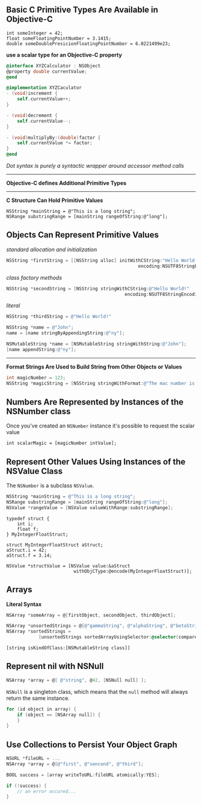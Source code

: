 Basic C Primitive Types Are Available in Objective-C
---

```
int someInteger = 42;
float someFloatingPointNumber = 3.1415;
double someDoublePresicionFloatingPointNumber = 6.0221499e23;
```

**use a scalar type for an Objective-C property**

```objective-c
@interface XYZCalculator : NSObject
@property double currentValue;
@end
```

```objective-c
@implementation XYZCaculator
- (void)increment {
    self.currentValue++;
}

- (void)decrement {
    self.currentValue--;
}

- (void)multiplyBy:(double)factor {
    self.currentValue *= factor;
}
@end
```
*Dot syntax is purely a syntactic wrapper around accessor method calls*

---

**Objective-C defines Additional Primitive Types**

---

**C Structure Can Hold Primitive Values**

```
NSString *mainString = @"This is a long string";
NSRange substringRange = [mainString rangeOfString:@"long"];
```

Objects Can Represent Primitive Values
---

*standard allocation and initialization*

```objective-c
NSString *firstString = [[NSString alloc] initWithCString:"Hello World!"
                                                 encoding:NSUTF8StringEncoding];
```

*class factory methods*

```objective-c
NSString *secondString = [NSString stringWithCString:@"Hello World!"
                                            encoding:NSUTF8StringEncoding];
```

*literal*

```objective-c
NSString *thirdString = @"Hello World!"
```

```objective-c
NSString *name = @"John";
name = [name stringByAppendingString:@"ny"];
```

```objective-c
NSMutableString *name = [NSMutableString stringWithString:@"John"];
[name appendString:@"ny"];
```

---

**Format Strings Are Used to Build String from Other Objects or Values**

```objective-c
int magicNumber = 123;
NSString *magicString = [NSString stringWithFormat:@"The mac number is %i", magicNumber];
```

Numbers Are Represented by Instances of the NSNumber class
---

Once you've created an `NSNumber` instance it's possible to request the scalar value

```
int scalarMagic = [magicNumber intValue];
```

Represent Other Values Using Instances of the NSValue Class
---

The `NSNumber` is a subclass `NSValue`.

```objective-c
NSString *mainString = @"This is a long string";
NSRange substringRange = [mainString rangeOfString:@"long"];
NSValue *rangeValue = [NSValue valueWithRange:substringRange];
```

```
typedef struct {
    int i;
    float f;
} MyIntegerFloatStruct;
```

```
struct MyIntegerFloatStruct aStruct;
aStruct.i = 42;
aStruct.f = 3.14;

NSValue *structValue = [NSValue value:&aStruct
                         withObjCType:@encode(MyIntegerFloatStruct)];
```

Arrays
---

**Literal Syntax**

```objective-c
NSArray *someArray = @[firstObject, secondObject, thirdObject];
```

```objective-c
NSArray *unsortedStrings = @[@"gammaString", @"alphaString", @"betaString"];
NSArray *sortedStrings = 
            [unsortedStrings sortedArrayUsingSelector:@selector(compare:)];
```

```
[string isKindOfClass:[NSMutableString class]]
```

Represent nil with NSNull
---

```objective-c
NSArray *array = @[ @"string", @42, [NSNull null] ];
```

`NSNull` is a singleton class, which means that the `null` method will always return the same instance.

```objective-c
for (id object in array) {
    if (object == [NSArray null]) {
    }
}
```

Use Collections to Persist Your Object Graph
---

```objective-c
NSURL *fileURL = ...
NSArray *array = @[@"first", @"sencond", @"third"];

BOOL success = [array writeToURL:fileURL atomically:YES];

if (!success) {
    // an error occured...
}
```
